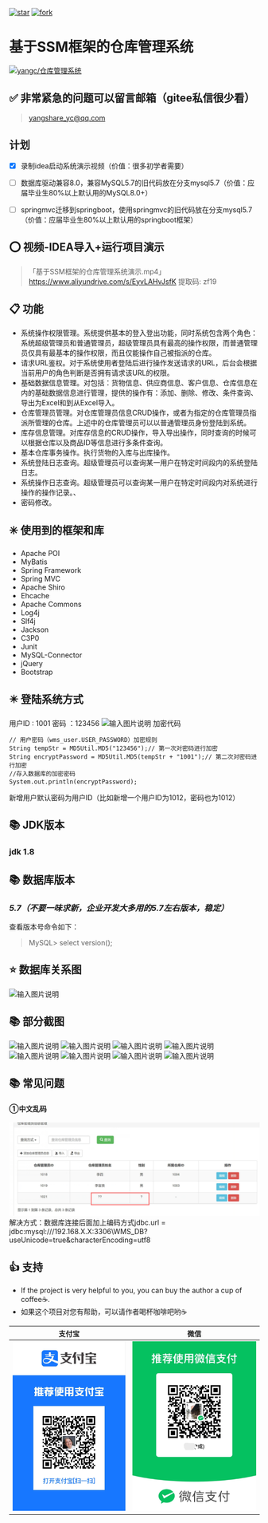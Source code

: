 <a href='https://gitee.com/yangshare/warehouseManager/stargazers'><img src='https://gitee.com/yangshare/warehouseManager/badge/star.svg?theme=white' alt='star'></img></a>
<a href='https://gitee.com/yangshare/warehouseManager/members'><img src='https://gitee.com/yangshare/warehouseManager/badge/fork.svg?theme=white' alt='fork'></img></a>

# 基于SSM框架的仓库管理系统


[![yangc/仓库管理系统](https://gitee.com/yangshare/warehouseManager/widgets/widget_card.svg?colors=4183c4,ffffff,ffffff,e3e9ed,666666,9b9b9b)](https://gitee.com/yangshare/warehouseManager)

## ✅ 非常紧急的问题可以留言邮箱（gitee私信很少看）

> yangshare_yc@qq.com

## 计划
- [x] 录制idea启动系统演示视频（价值：很多初学者需要）
- [ ] 数据库驱动兼容8.0，兼容MySQL5.7的旧代码放在分支mysql5.7（价值：应届毕业生80%以上默认用的MySQL8.0+）
- [ ] springmvc迁移到springboot，使用springmvc的旧代码放在分支mysql5.7（价值：应届毕业生80%以上默认用的springboot框架）


## ⭕ 视频-IDEA导入+运行项目演示

> 「基于SSM框架的仓库管理系统演示.mp4」https://www.aliyundrive.com/s/EyvLAHvJsfK 提取码: zf19

## 📋 功能

* 系统操作权限管理。系统提供基本的登入登出功能，同时系统包含两个角色：系统超级管理员和普通管理员，超级管理员具有最高的操作权限，而普通管理员仅具有最基本的操作权限，而且仅能操作自己被指派的仓库。
* 请求URL鉴权。对于系统使用者登陆后进行操作发送请求的URL，后台会根据当前用户的角色判断是否拥有请求该URL的权限。
* 基础数据信息管理。对包括：货物信息、供应商信息、客户信息、仓库信息在内的基础数据信息进行管理，提供的操作有：添加、删除、修改、条件查询、导出为Excel和到从Excel导入。
* 仓库管理员管理。对仓库管理员信息CRUD操作，或者为指定的仓库管理员指派所管理的仓库。上述中的仓库管理员可以以普通管理员身份登陆到系统。
* 库存信息管理。对库存信息的CRUD操作，导入导出操作，同时查询的时候可以根据仓库以及商品ID等信息进行多条件查询。
* 基本仓库事务操作。执行货物的入库与出库操作。
* 系统登陆日志查询。超级管理员可以查询某一用户在特定时间段内的系统登陆日志。
* 系统操作日志查询。超级管理员可以查询某一用户在特定时间段内对系统进行操作的操作记录。、
* 密码修改。



## ✳️ 使用到的框架和库

* Apache POI
* MyBatis
* Spring Framework
* Spring MVC
* Apache Shiro
* Ehcache
* Apache Commons
* Log4j
* Slf4j
* Jackson
* C3P0
* Junit
* MySQL-Connector
* jQuery
* Bootstrap
## ✴️ 登陆系统方式
用户ID : 1001
密码 ：123456
![输入图片说明](https://images.gitee.com/uploads/images/2020/0106/172938_7e1c90d9_736072.png "屏幕截图.png")
加密代码
```
// 用户密码（wms_user.USER_PASSWORD）加密规则
String tempStr = MD5Util.MD5("123456");// 第一次对密码进行加密
String encryptPassword = MD5Util.MD5(tempStr + "1001");// 第二次对密码进行加密
//存入数据库的加密密码
System.out.println(encryptPassword);
```
新增用户默认密码为用户ID（比如新增一个用户ID为1012，密码也为1012）
## 📚 JDK版本

### jdk 1.8

## 📚 数据库版本
###  _5.7（不要一味求新，企业开发大多用的5.7左右版本，稳定）_ 
查看版本号命令如下：
> MySQL> select version();

## ⭐ 数据库关系图
![输入图片说明](https://gitee.com/uploads/images/2018/0412/194935_92258b3b_736072.png "Diagram 1.png")

## 📚 部分截图
![输入图片说明](https://images.gitee.com/uploads/images/2020/0106/173158_70c3cba9_736072.png "WMS-截图1.PNG")
![输入图片说明](https://images.gitee.com/uploads/images/2020/0106/173225_8869b802_736072.png "MWS-截图2.PNG")
![输入图片说明](https://images.gitee.com/uploads/images/2020/0106/173239_39be69c7_736072.png "WMS-截图3.PNG")
![输入图片说明](https://images.gitee.com/uploads/images/2020/0106/173247_db6a6bdf_736072.png "WMS-截图4.PNG")
![输入图片说明](https://images.gitee.com/uploads/images/2020/0106/173256_8b7d7df4_736072.png "WMS-截图5.PNG")
![输入图片说明](https://images.gitee.com/uploads/images/2020/0106/173311_53b058f8_736072.png "WMS-截图7.PNG")
![输入图片说明](https://images.gitee.com/uploads/images/2020/0106/173321_f828f801_736072.png "WMS-截图8.PNG")
![输入图片说明](https://images.gitee.com/uploads/images/2020/0106/173328_41f84519_736072.png "WMS-截图9.PNG")

## 📚 常见问题
#### ①中文乱码
![输入图片说明](image.png)
解决方式：数据库连接后面加上编码方式jdbc.url = jdbc:mysql:///192.168.X.X:3306\WMS_DB?useUnicode=true&characterEncoding=utf8


## 👍 支持

- If the project is very helpful to you, you can buy the author a cup of coffee☕.
- 如果这个项目对您有帮助，可以请作者喝杯咖啡吧哟☕

|支付宝      |    微信|
| :--------: | :--------:|
| ![输入图片说明](%E5%BE%AE%E4%BF%A1%E5%9B%BE%E7%89%87_20230225215404.jpg)|![输入图片说明](%E5%BE%AE%E4%BF%A1%E5%9B%BE%E7%89%87_20230225215651.jpg) |